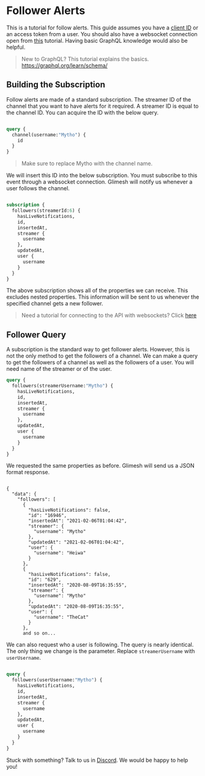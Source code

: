 
# Follower Alerts

This is a tutorial for follow alerts. This guide assumes you have a [client ID](https://glimesh.tv/users/settings/applications) or an access token from a user. You should also have a websocket connection open from [this]() tutorial.  Having basic GraphQL knowledge would also be helpful.
> New to GraphQL? This tutorial explains the basics. https://graphql.org/learn/schema/


## Building the Subscription 

Follow alerts are made of a standard subscription. The streamer ID of the channel that you want to have alerts for it required. A streamer ID is equal to the channel ID. You can acquire the ID with the below query.

```graphql

query {
  channel(username:"Mytho") {
    id
  }
}

```
> Make sure to replace Mytho with the channel name. 

We will insert this ID into the below subscription. You must subscribe to this event through a websocket connection. Glimesh will notify us whenever a user follows the channel.

```graphql

subscription {
  followers(streamerId:6) {
    hasLiveNotifications,
    id,
    insertedAt,
    streamer {
      username
    },
    updatedAt,
    user {
      username
    }
  }
}

```

The above subscription shows all of the properties we can receive. This excludes nested properties. This information will be sent to us whenever the specified channel gets a new follower. 

> Need a tutorial for connecting to the API with websockets? Click [here]()

## Follower Query

A subscription is the standard way to get follower alerts. However, this is not the only method to get the followers of a channel. We can make a query to get the followers of a channel as well as the followers of a user. You will need name of the streamer or of the user.
```GraphQL
query {
  followers(streamerUsername:"Mytho") {
    hasLiveNotifications,
    id,
    insertedAt,
    streamer {
      username
    },
    updatedAt,
    user {
      username
    }
  }
}
```
We requested the same properties as before. Glimesh will send us a JSON format response.
```JS

{
  "data": {
    "followers": [
      {
        "hasLiveNotifications": false,
        "id": "16946",
        "insertedAt": "2021-02-06T01:04:42",
        "streamer": {
          "username": "Mytho"
        },
        "updatedAt": "2021-02-06T01:04:42",
        "user": {
          "username": "Heiwa"
        }
      },
      {
        "hasLiveNotifications": false,
        "id": "629",
        "insertedAt": "2020-08-09T16:35:55",
        "streamer": {
          "username": "Mytho"
        },
        "updatedAt": "2020-08-09T16:35:55",
        "user": {
          "username": "TheCat"
        }
      },
      and so on...

```

We can also request who a user is following. The query is nearly identical. The only thing we change is the parameter. Replace `streamerUsername` with `userUsername`. 

```graphql

query {
  followers(userUsername:"Mytho") {
    hasLiveNotifications,
    id,
    insertedAt,
    streamer {
      username
    },
    updatedAt,
    user {
      username
    }
  }
}

```


Stuck with something? Talk to us in [Discord](https://discord.gg/Glimesh). We would be happy to help you!
